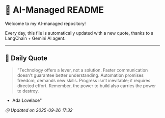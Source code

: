 # 🧠 AI-Managed README

Welcome to my AI-managed repository!

Every day, this file is automatically updated with a new quote, thanks to a LangChain + Gemini AI agent.

---

## 📅 Daily Quote

> "Technology offers a lever, not a solution.
Faster communication doesn't guarantee better understanding.
Automation promises freedom, demands new skills.
Progress isn't inevitable; it requires directed effort.
Remember, the power to build also carries the power to destroy.

- Ada Lovelace"

*🕒 Updated on 2025-09-26 17:32*